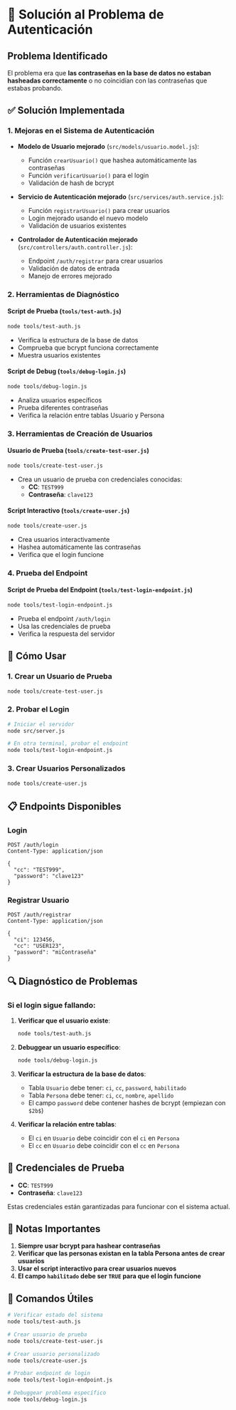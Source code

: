 # 🔐 Solución al Problema de Autenticación

## Problema Identificado

El problema era que **las contraseñas en la base de datos no estaban hasheadas correctamente** o no coincidían con las contraseñas que estabas probando.

## ✅ Solución Implementada

### 1. Mejoras en el Sistema de Autenticación

- **Modelo de Usuario mejorado** (`src/models/usuario.model.js`):
  - Función `crearUsuario()` que hashea automáticamente las contraseñas
  - Función `verificarUsuario()` para el login
  - Validación de hash de bcrypt

- **Servicio de Autenticación mejorado** (`src/services/auth.service.js`):
  - Función `registrarUsuario()` para crear usuarios
  - Login mejorado usando el nuevo modelo
  - Validación de usuarios existentes

- **Controlador de Autenticación mejorado** (`src/controllers/auth.controller.js`):
  - Endpoint `/auth/registrar` para crear usuarios
  - Validación de datos de entrada
  - Manejo de errores mejorado

### 2. Herramientas de Diagnóstico

#### Script de Prueba (`tools/test-auth.js`)
```bash
node tools/test-auth.js
```
- Verifica la estructura de la base de datos
- Comprueba que bcrypt funciona correctamente
- Muestra usuarios existentes

#### Script de Debug (`tools/debug-login.js`)
```bash
node tools/debug-login.js
```
- Analiza usuarios específicos
- Prueba diferentes contraseñas
- Verifica la relación entre tablas Usuario y Persona

### 3. Herramientas de Creación de Usuarios

#### Usuario de Prueba (`tools/create-test-user.js`)
```bash
node tools/create-test-user.js
```
- Crea un usuario de prueba con credenciales conocidas:
  - **CC**: `TEST999`
  - **Contraseña**: `clave123`

#### Script Interactivo (`tools/create-user.js`)
```bash
node tools/create-user.js
```
- Crea usuarios interactivamente
- Hashea automáticamente las contraseñas
- Verifica que el login funcione

### 4. Prueba del Endpoint

#### Script de Prueba del Endpoint (`tools/test-login-endpoint.js`)
```bash
node tools/test-login-endpoint.js
```
- Prueba el endpoint `/auth/login`
- Usa las credenciales de prueba
- Verifica la respuesta del servidor

## 🚀 Cómo Usar

### 1. Crear un Usuario de Prueba
```bash
node tools/create-test-user.js
```

### 2. Probar el Login
```bash
# Iniciar el servidor
node src/server.js

# En otra terminal, probar el endpoint
node tools/test-login-endpoint.js
```

### 3. Crear Usuarios Personalizados
```bash
node tools/create-user.js
```

## 📋 Endpoints Disponibles

### Login
```
POST /auth/login
Content-Type: application/json

{
  "cc": "TEST999",
  "password": "clave123"
}
```

### Registrar Usuario
```
POST /auth/registrar
Content-Type: application/json

{
  "ci": 123456,
  "cc": "USER123",
  "password": "miContraseña"
}
```

## 🔍 Diagnóstico de Problemas

### Si el login sigue fallando:

1. **Verificar que el usuario existe**:
   ```bash
   node tools/test-auth.js
   ```

2. **Debuggear un usuario específico**:
   ```bash
   node tools/debug-login.js
   ```

3. **Verificar la estructura de la base de datos**:
   - Tabla `Usuario` debe tener: `ci`, `cc`, `password`, `habilitado`
   - Tabla `Persona` debe tener: `ci`, `cc`, `nombre`, `apellido`
   - El campo `password` debe contener hashes de bcrypt (empiezan con `$2b$`)

4. **Verificar la relación entre tablas**:
   - El `ci` en `Usuario` debe coincidir con el `ci` en `Persona`
   - El `cc` en `Usuario` debe coincidir con el `cc` en `Persona`

## 🎯 Credenciales de Prueba

- **CC**: `TEST999`
- **Contraseña**: `clave123`

Estas credenciales están garantizadas para funcionar con el sistema actual.

## 📝 Notas Importantes

1. **Siempre usar bcrypt para hashear contraseñas**
2. **Verificar que las personas existan en la tabla Persona antes de crear usuarios**
3. **Usar el script interactivo para crear usuarios nuevos**
4. **El campo `habilitado` debe ser `TRUE` para que el login funcione**

## 🔧 Comandos Útiles

```bash
# Verificar estado del sistema
node tools/test-auth.js

# Crear usuario de prueba
node tools/create-test-user.js

# Crear usuario personalizado
node tools/create-user.js

# Probar endpoint de login
node tools/test-login-endpoint.js

# Debuggear problema específico
node tools/debug-login.js
``` 